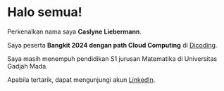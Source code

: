 # Halo semua!

Perkenalkan nama saya **Caslyne Liebermann**. <br>

Saya peserta **Bangkit 2024 dengan path Cloud Computing** di [Dicoding](https://www.dicoding.com/).<br>

Saya masih menempuh pendidikan S1 jurusan Matematika di Universitas Gadjah Mada.<br>

Apabila tertarik, dapat mengunjungi akun [LinkedIn](www.linkedin.com/in/caslyne-liebermann-68b1131b4).
